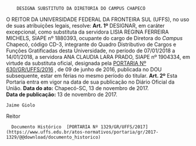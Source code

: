         DESIGNA SUBSTITUTO DA DIRETORIA DO CAMPUS CHAPECÓ  

 O REITOR DA UNIVERSIDADE FEDERAL DA FRONTEIRA SUL (UFFS), no uso de suas atribuições legais, resolve:   **Art. 1º** DESIGNAR, em caráter excepcional, como substituta da servidora LISIA REGINA FERREIRA MICHELS, SIAPE nº 1880393, ocupante do cargo de Diretora do *Campus* Chapecó, código CD-3, integrante do Quadro Distributivo de Cargos e Funções Gratificadas desta Universidade, no período de 07/01/2018 a 14/01/2018, a servidora ANA CLAUDIA LARA PRADO, SIAPE nº 1904334, em virtude da substituta oficial, designada pela [PORTARIA Nº 630/GR/UFFS/2016](https://www.uffs.edu.br/atos-normativos/portaria/gr/2016-0630)  , de 09 de junho de 2016, publicada no DOU subsequente, estar em férias no mesmo período do titular.   **Art. 2º** Esta Portaria entra em vigor na data de sua publicação no Diário Oficial da União.      **Data do ato:** Chapecó-SC, 13 de novembro de 2017.   
 **Data de publicação:**  13 de novembro de 2017. 

    Jaime Giolo   
 Reitor 

      Documento Histórico  [PORTARIA Nº 1329/GR/UFFS/2017](https://www.uffs.edu.br/atos-normativos/portaria/gr/2017-1329/@@download/documento_historico)     
      